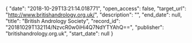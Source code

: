 {
  "date": "2018-10-29T13:21:14.018771", 
  "open_access": false, 
  "target_url": "http://www.britishandrology.org.uk/", 
  "description": "", 
  "end_date": null, 
  "title": "British Andrology Society", 
  "record_id": "20181029T132114/NzvcR0w0iHi4Q7NdYTYAhQ==", 
  "publisher": "britishandrology.org.uk", 
  "start_date": null
}

